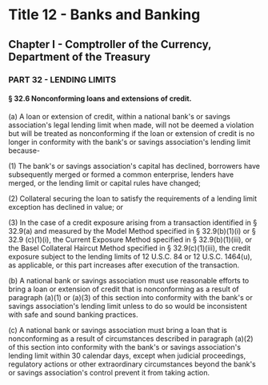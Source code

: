 
# Title 12 - Banks and Banking
## Chapter I - Comptroller of the Currency, Department of the Treasury
### PART 32 - LENDING LIMITS
#### § 32.6 Nonconforming loans and extensions of credit.

(a) A loan or extension of credit, within a national bank's or savings association's legal lending limit when made, will not be deemed a violation but will be treated as nonconforming if the loan or extension of credit is no longer in conformity with the bank's or savings association's lending limit because-

(1) The bank's or savings association's capital has declined, borrowers have subsequently merged or formed a common enterprise, lenders have merged, or the lending limit or capital rules have changed;

(2) Collateral securing the loan to satisfy the requirements of a lending limit exception has declined in value; or

(3) In the case of a credit exposure arising from a transaction identified in § 32.9(a) and measured by the Model Method specified in § 32.9(b)(1)(i) or § 32.9 (c)(1)(i), the Current Exposure Method specified in § 32.9(b)(1)(iii), or the Basel Collateral Haircut Method specified in § 32.9(c)(1)(iii), the credit exposure subject to the lending limits of 12 U.S.C. 84 or 12 U.S.C. 1464(u), as applicable, or this part increases after execution of the transaction.

(b) A national bank or savings association must use reasonable efforts to bring a loan or extension of credit that is nonconforming as a result of paragraph (a)(1) or (a)(3) of this section into conformity with the bank's or savings association's lending limit unless to do so would be inconsistent with safe and sound banking practices.

(c) A national bank or savings association must bring a loan that is nonconforming as a result of circumstances described in paragraph (a)(2) of this section into conformity with the bank's or savings association's lending limit within 30 calendar days, except when judicial proceedings, regulatory actions or other extraordinary circumstances beyond the bank's or savings association's control prevent it from taking action.
